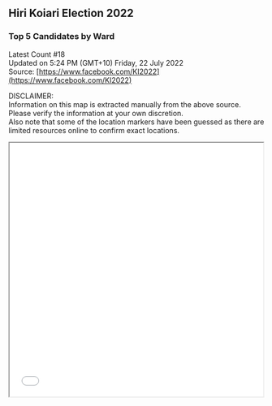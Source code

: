 ## Hiri Koiari Election 2022
### Top 5 Candidates by Ward
Latest Count #18 <br>
Updated on 5:24 PM (GMT+10) Friday, 22 July 2022 <br>
Source: [https://www.facebook.com/KI2022](https://www.facebook.com/KI2022)

DISCLAIMER: <br>
Information on this map is extracted manually from the above source. Please verify the information at your own discretion.<br>
Also note that some of the location markers have been guessed as there are limited resources online to confirm exact locations.<br>

<iframe src="Hiri Koiari Count 18.html" height="500" width="500"></iframe>
<br>

